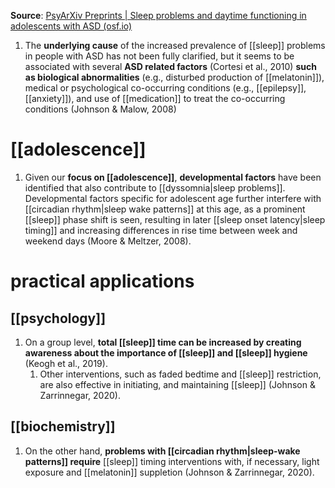 **Source**: [PsyArXiv Preprints | Sleep problems and daytime functioning in adolescents with ASD (osf.io)](https://osf.io/preprints/psyarxiv/hjy6p)

1. The **underlying cause** of the increased prevalence of [[sleep]] problems in people with ASD has not been fully clarified, but it seems to be associated with several **ASD related factors** (Cortesi et al., 2010) **such as biological abnormalities** (e.g., disturbed production of [[melatonin]]), medical or psychological co-occurring conditions (e.g., [[epilepsy]], [[anxiety]]), and use of [[medication]] to treat the co-occurring conditions (Johnson & Malow, 2008)

# [[adolescence]]
1. Given our **focus on [[adolescence]]**, **developmental factors** have been identified that also contribute to [[dyssomnia|sleep problems]]. Developmental factors specific for adolescent age further interfere with [[circadian rhythm|sleep wake patterns]] at this age, as a prominent [[sleep]] phase shift is seen, resulting in later [[sleep onset latency|sleep timing]] and increasing differences in rise time between week and weekend days (Moore & Meltzer, 2008).

# practical applications
## [[psychology]]
1. On a group level, **total [[sleep]] time can be increased by creating awareness about the importance of [[sleep]] and [[sleep]] hygiene** (Keogh et al., 2019).
	1. Other interventions, such as faded bedtime and [[sleep]] restriction, are also effective in initiating, and maintaining [[sleep]] (Johnson & Zarrinnegar, 2020).

## [[biochemistry]]
1. On the other hand, **problems with [[circadian rhythm|sleep-wake patterns]] require** [[sleep]] timing interventions with, if necessary, light exposure and [[melatonin]] suppletion (Johnson & Zarrinnegar, 2020).